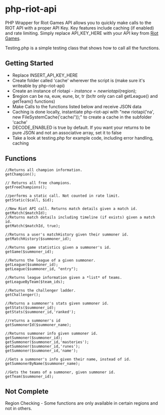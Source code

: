 php-riot-api
============

PHP Wrapper for Riot Games API allows you to quickly make calls to the RIOT API with a proper API Key. Key features include
caching (if enabled) and rate limiting.
Simply replace API_KEY_HERE with your API key from [Riot Games](http://developer.riotgames.com/sign-in?fhs=true).


Testing.php is a simple testing class that shows how to call all the functions.

Getting Started
------------

 - Replace INSERT_API_KEY_HERE
 - Create folder called 'cache' wherever the script is (make sure it's writeable by php-riot-api)
 - Create an instance of riotapi - $instance = new riotapi($region); 
 - $region can be na, euw, eune, br, tr (br/tr only can call getLeague() and getTeam() functions)
 - Make Calls to the functions listed below and receive JSON data
 - Caching is done locally, instantiate php-riot-api with "new riotapi('na', new FileSystemCache('cache/'));" to create a cache in the subfolder 'cache'
 - DECODE_ENABLED is true by default. If you want your returns to be pure JSON and not an associative array, set it to false 
 - Take a look at testing.php for example code, including error handling, caching

Functions
------------

	//Returns all champion information.
	getChampion();

	// Returns all free champions.
	getFreeChampions();

	//performs a static call. Not counted in rate limit.
	getStatic($call, $id);

	//New Riot API call. Returns match details given a match id.
	getMatch($matchId);
	//Returns match details including timeline (if exists) given a match id.
	getMatch($matchId, true);

	//Returns a user's matchHistory given their summoner id.
	getMatchHistory($summoner_id);

	//Returns game statistics given a summoner's id.
	getGame($summoner_id);

	//Returns the league of a given summoner.
	getLeague($summoner_id);
	getLeague($summoner_id, "entry");

	//Returns league information given a *list* of teams.
	getLeagueByTeam($team_ids);

	//Returns the challenger ladder.
	getChallenger();

	//Returns a summoner's stats given summoner id.
	getStats($summoner_id);
	getStats($summoner_id,'ranked');

	//returns a summoner's id
	getSummonerId($summoner_name);

	//Returns summoner info given summoner id.
	getSummoner($summoner_id);
	getSummoner($summoner_id,'masteries');
	getSummoner($summoner_id,'runes');
	getSummoner($summoner_id,'name');

	//Gets a summoner's info given their name, instead of id.
	getSummonerByName($summoner_name);

	//Gets the teams of a summoner, given summoner id.
	getTeam($summoner_id);

Not Complete
------------

Region Checking - Some functions are only available in certain regions and not in others.
